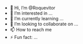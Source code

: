 - 👋 Hi, I’m @Roquevitor
- 👀 I’m interested in ...
- 🌱 I’m currently learning ...
- 💞️ I’m looking to collaborate on ...
- 📫 How to reach me 
- ⚡ Fun fact: ...


